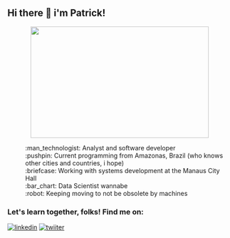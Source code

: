 ## Hi there :vulcan_salute: i'm Patrick!

<p align="center">
  <img width="400" height="250" src="https://media1.tenor.com/images/b7a43f2a884a5469c505b3b0838b6aa2/tenor.gif?itemid=5567497">
</p>

<dl>
  <dd>:man_technologist: Analyst and software developer</dd>
  <dd>:pushpin: Current programming from Amazonas, Brazil (who knows other cities and countries, i hope)</dd>
  <dd>:briefcase: Working with systems development at the Manaus City Hall</dd>
  <dd>:bar_chart: Data Scientist wannabe</dd>
  <dd>:robot: Keeping moving to not be obsolete by machines</dd>
</dl>

### Let's learn together, folks! Find me on:

[![linkedin](https://img.shields.io/badge/linkedin-%230077B5.svg?&style=for-the-badge&logo=linkedin&logoColor=white)](https://www.linkedin.com/in/patrick-tapajos-pinto/)
[![twiiter](https://img.shields.io/badge/twitter-%231DA1F2.svg?&style=for-the-badge&logo=twitter&logoColor=white)](https://www.twiiter.com/patricktapajos)


<!--![Github stats](https://github-readme-stats.vercel.app/api?username=patricktapajos&theme=buefy&show_icons=true&count_private=true) 
![Top Languages Card](https://github-readme-stats.vercel.app/api/top-langs/?username=patricktapajos&layout=compact&theme=buefy)-->


